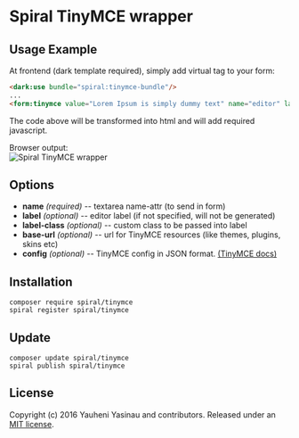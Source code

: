 # Spiral TinyMCE wrapper

## Usage Example

At frontend (dark template required), simply add virtual tag to your form:

```html
<dark:use bundle="spiral:tinymce-bundle"/>
...
<form:tinymce value="Lorem Ipsum is simply dummy text" name="editor" label="My TinyMCE"/>
```
The code above will be transformed into html and will add required javascript.

Browser output:  
![Spiral TinyMCE wrapper](https://cloud.githubusercontent.com/assets/12486924/12951274/987bc650-d022-11e5-99fe-e6a240fc1514.jpg)

## Options

* **name** *(required)* -- textarea name-attr (to send in form)
* **label** *(optional)* -- editor label (if not specified, will not be generated)
* **label-class** *(optional)* -- custom class to be passed into label 
* **base-url** *(optional)* -- url for TinyMCE resources (like themes, plugins, skins etc)
* **config** *(optional)* -- TinyMCE config in JSON format. [(TinyMCE docs)](https://www.tinymce.com/docs/)

## Installation

`composer require spiral/tinymce`  
`spiral register spiral/tinymce`

## Update
`composer update spiral/tinymce`  
`spiral publish spiral/tinymce`

## License

Copyright (c) 2016 Yauheni Yasinau and contributors. Released under an [MIT license](https://github.com/spiral-modules/tinymce/blob/master/LICENSE).
